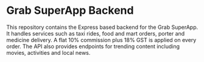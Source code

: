 # Grab SuperApp Backend

This repository contains the Express based backend for the Grab SuperApp. It handles services such as taxi rides, food and mart orders, porter and medicine delivery. A flat 10% commission plus 18% GST is applied on every order. The API also provides endpoints for trending content including movies, activities and local news.
